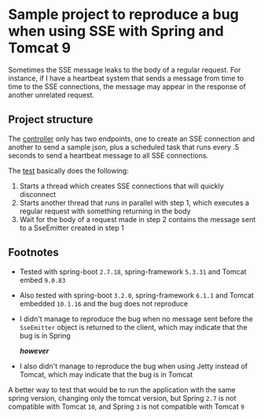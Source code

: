 # Sample project to reproduce a bug when using SSE with Spring and Tomcat 9

Sometimes the SSE message leaks to the body of a regular request.
For instance, if I have a heartbeat system that sends a message from time to time to the SSE connections,
the message may appear in the response of another unrelated request.

## Project structure

The [controller](src/main/java/com/github/eduhoribe/SseController.java) only has two endpoints,
one to create an SSE connection and another to send a sample json,
plus a scheduled task that runs every .5 seconds to send a heartbeat message to all SSE connections.

The [test](src/test/java/com/github/eduhoribe/TestSseController.java) basically does the following:

1. Starts a thread which creates SSE connections that will quickly disconnect
2. Starts another thread that runs in parallel with step 1,
   which executes a regular request with something returning in the body
3. Wait for the body of a request made in step 2 contains the message sent to a SseEmitter created in step 1

## Footnotes

- Tested with spring-boot `2.7.18`, spring-framework `5.3.31` and Tomcat embed `9.0.83`

- Also tested with spring-boot `3.2.0`, spring-framework `6.1.1` and Tomcat embedded `10.1.16` and the bug does not reproduce

- I didn't manage to reproduce the bug when no message sent before the `SseEmitter` object is returned to the
  client, which may indicate that the bug is in Spring

  _**however**_

- I also didn't manage to reproduce the bug when using Jetty instead of Tomcat,
  which may indicate that the bug is in Tomcat

A better way to test that would be to run the application with the same spring version,
changing only the tomcat version, but Spring `2.7` is not compatible with Tomcat `10`,
and Spring `3` is not compatible with Tomcat `9`
